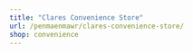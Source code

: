 ```yaml
---
title: "Clares Convenience Store"
url: /penmaenmawr/clares-convenience-store/
shop: convenience
---
```

